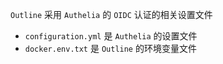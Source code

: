 `Outline` 采用 `Authelia` 的 `OIDC` 认证的相关设置文件

- `configuration.yml` 是 `Authelia` 的设置文件
- `docker.env.txt` 是 `Outline` 的环境变量文件
